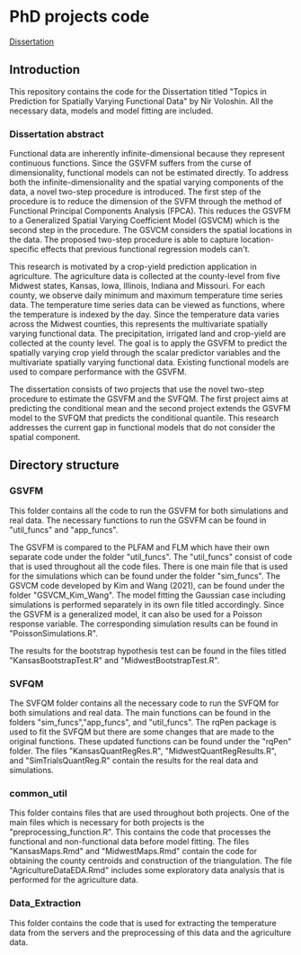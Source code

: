 # PhD projects code
[Dissertation](https://github.com/nirvolo/PhD-Project/blob/main/TopicsInPredictionForSpatiallyVaryingFunctionalData.pdf)

## Introduction
This repository contains the code for the Dissertation titled "Topics in Prediction for Spatially Varying Functional Data" by Nir Voloshin. All the necessary data, models and model fitting are included.

### Dissertation abstract
Functional data are inherently infinite-dimensional because they represent continuous functions. Since the GSVFM suffers from the curse of dimensionality, functional models can not be estimated directly. To address both the infinite-dimensionality and the spatial varying components of the data, a novel two-step procedure is introduced. The first step of the procedure is to reduce the dimension of the SVFM through the method of Functional Principal Components Analysis (FPCA). This reduces the GSVFM to a Generalized Spatial Varying Coefficient Model (GSVCM) which is the second step in the procedure. The GSVCM considers the spatial locations in the data. The proposed two-step procedure is able to capture location-specific effects that previous functional regression models can't. 

This research is motivated by a crop-yield prediction application in agriculture. The agriculture data is collected at the county-level from five Midwest states, Kansas, Iowa, Illinois, Indiana and Missouri. For each county, we observe daily minimum and maximum temperature time series data. The temperature time series data can be viewed as functions, where the temperature is indexed by the day. Since the temperature data varies across the Midwest counties, this represents the multivariate spatially varying functional data. The precipitation, irrigated land and crop-yield are collected at the county level. The goal is to apply the GSVFM to predict the spatially varying crop yield through the scalar predictor variables and the multivariate spatially varying functional data. Existing functional models are used to compare performance with the GSVFM. 
    
The dissertation consists of two projects that use the novel two-step procedure to estimate the GSVFM and the SVFQM. The first project aims at predicting the conditional mean and the second project extends the GSVFM model to the SVFQM that predicts the conditional quantile. This research addresses the current gap in functional models that do not consider the spatial component.

## Directory structure

### GSVFM
This folder contains all the code to run the GSVFM for both simulations and real data. The necessary functions to run the GSVFM can be found in "util_funcs" and "app_funcs". 

The GSVFM is compared to the PLFAM and FLM which have their own separate code under the folder "util_funcs". The "util_funcs" consist of code that is used throughout all the code files. There is one main file that is used for the simulations which can be found under the folder "sim_funcs". The GSVCM code developed by Kim and Wang (2021), can be found under the folder "GSVCM_Kim_Wang". The model fitting the Gaussian case including simulations is performed separately in its own file titled accordingly. Since the GSVFM is a generalized model, it can also be used for a Poisson response variable. The corresponding simulation results can be found in "PoissonSimulations.R".

The results for the bootstrap hypothesis test can be found in the files titled "KansasBootstrapTest.R" and "MidwestBootstrapTest.R". 

### SVFQM
The SVFQM folder contains all the necessary code to run the SVFQM for both simulations and real data. The main functions can be found in the folders "sim_funcs","app_funcs", and "util_funcs". The rqPen package is used to fit the SVFQM but there are some changes that are made to the original functions. These updated functions can be found under the "rqPen" folder. The files "KansasQuantRegRes.R", "MidwestQuantRegResults.R", and "SimTrialsQuantReg.R" contain the results for the real data and simulations.

### common_util
This folder contains files that are used throughout both projects. One of the main files which is necessary for both projects is the "preprocessing_function.R". This contains the code that processes the functional and non-functional data before model fitting. The files "KansasMaps.Rmd" and "MidwestMaps.Rmd" contain the code for obtaining the county centroids and construction of the triangulation. The file "AgricultureDataEDA.Rmd" includes some exploratory data analysis that is performed for the agriculture data.

### Data_Extraction
This folder contains the code that is used for extracting the temperature data from the servers and the preprocessing of this data and the agriculture data.












